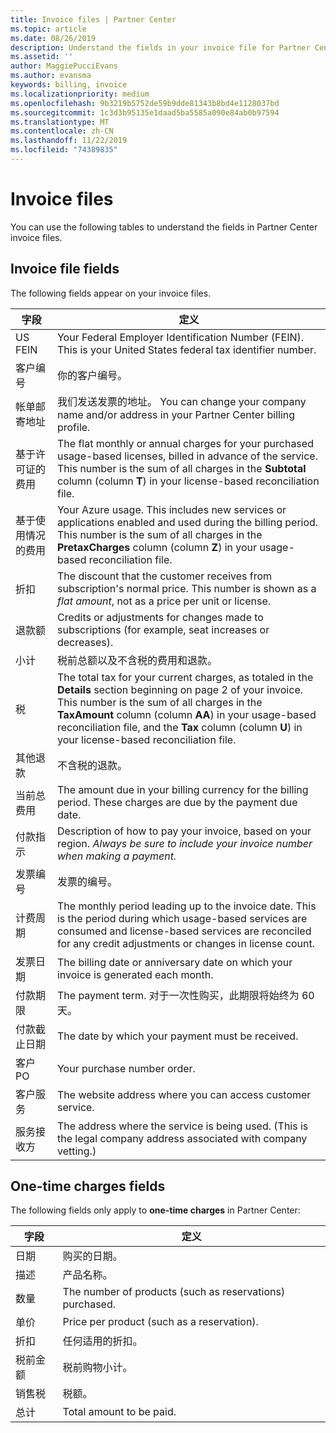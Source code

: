 ```yaml
---
title: Invoice files | Partner Center
ms.topic: article
ms.date: 08/26/2019
description: Understand the fields in your invoice file for Partner Center billing.
ms.assetid: ''
author: MaggiePucciEvans
ms.author: evansma
keywords: billing, invoice
ms.localizationpriority: medium
ms.openlocfilehash: 9b3219b5752de59b9dde81343b8bd4e1128037bd
ms.sourcegitcommit: 1c3d3b95135e1daad5ba5585a090e84ab0b97594
ms.translationtype: MT
ms.contentlocale: zh-CN
ms.lasthandoff: 11/22/2019
ms.locfileid: "74389835"
---
```

# <a name="invoice-files"></a>Invoice files

You can use the following tables to understand the fields in Partner Center invoice files.

## <a name="invoice-file-fields"></a>Invoice file fields

The following fields appear on your invoice files.

| 字段 | 定义 |
| ----- | ---------- |
| US FEIN | Your Federal Employer Identification Number (FEIN). This is your United States federal tax identifier number. |
| 客户编号 | 你的客户编号。 |
| 帐单邮寄地址 | 我们发送发票的地址。 You can change your company name and/or address in your Partner Center billing profile. |
| 基于许可证的费用 | The flat monthly or annual charges for your purchased usage-based licenses, billed in advance of the service. This number is the sum of all charges in the **Subtotal** column (column **T**) in your license-based reconciliation file. |
| 基于使用情况的费用 | Your Azure usage. This includes new services or applications enabled and used during the billing period. This number is the sum of all charges in the **PretaxCharges** column (column **Z**) in your usage-based reconciliation file. |
| 折扣 | The discount that the customer receives from subscription's normal price. This number is shown as a *flat amount*, not as a price per unit or license. |
| 退款额 | Credits or adjustments for changes made to subscriptions (for example, seat increases or decreases). |
| 小计 | 税前总额以及不含税的费用和退款。 |
| 税 | The total tax for your current charges, as totaled in the **Details** section beginning on page 2 of your invoice. This number is the sum of all charges in the **TaxAmount** column (column **AA**) in your usage-based reconciliation file, and the **Tax** column (column **U**) in your license-based reconciliation file. |
| 其他退款 | 不含税的退款。 |
| 当前总费用 | The amount due in your billing currency for the billing period. These charges are due by the payment due date. |
| 付款指示 | Description of how to pay your invoice, based on your region. *Always be sure to include your invoice number when making a payment.* |
| 发票编号 | 发票的编号。 |
| 计费周期 | The monthly period leading up to the invoice date. This is the period during which usage-based services are consumed and license-based services are reconciled for any credit adjustments or changes in license count. |
| 发票日期 | The billing date or anniversary date on which your invoice is generated each month. |
| 付款期限 | The payment term. 对于一次性购买，此期限将始终为 60 天。 |
| 付款截止日期 | The date by which your payment must be received. |
| 客户 PO | Your purchase number order. |
| 客户服务 | The website address where you can access customer service. |
| 服务接收方 | The address where the service is being used. (This is the legal company address associated with company vetting.) |

## <a name="one-time-charges-fields"></a>One-time charges fields

The following fields only apply to **one-time charges** in Partner Center:

| 字段 | 定义 |
| ----- | ---------- |
| 日期 | 购买的日期。 |
| 描述 | 产品名称。 |
| 数量 | The number of products (such as reservations) purchased. |
| 单价 | Price per product (such as a reservation). |
| 折扣 | 任何适用的折扣。 |
| 税前金额 | 税前购物小计。 |
| 销售税 | 税额。 |
| 总计 | Total amount to be paid. |

